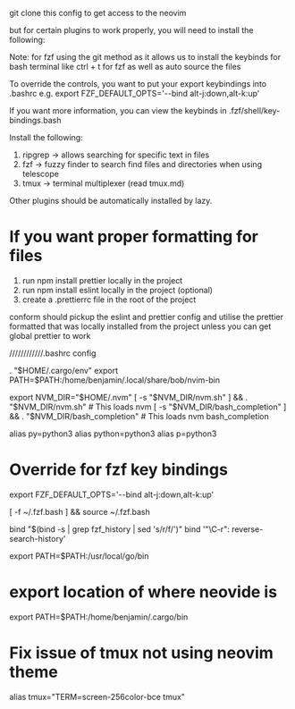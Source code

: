 git clone this config to get access to the neovim

but for certain plugins to work properly, you will need to install the following:


Note: for fzf using the git method as it allows us to install the keybinds for bash terminal like ctrl + t for fzf as well as auto source the files

To override the controls, you want to put your export keybindings into .bashrc
e.g. 
export FZF_DEFAULT_OPTS='--bind alt-j:down,alt-k:up'

If you want more information, you can view the keybinds in
.fzf/shell/key-bindings.bash


Install the following:
1. ripgrep -> allows searching for specific text in files
2. fzf -> fuzzy finder to search find files and directories when using telescope
3. tmux -> terminal multiplexer (read tmux.md)

Other plugins should be automatically installed by lazy.

# If you want proper formatting for files
1. run npm install prettier locally in the project
2. run npm install eslint locally in the project (optional)
3. create a .prettierrc file in the root of the project

conform should pickup the eslint and prettier config and utilise the prettier formatted that was locally installed from the project
unless you can get global prettier to work



////////////.bashrc config

. "$HOME/.cargo/env"
export PATH=$PATH:/home/benjamin/.local/share/bob/nvim-bin

export NVM_DIR="$HOME/.nvm"
[ -s "$NVM_DIR/nvm.sh" ] && \. "$NVM_DIR/nvm.sh"  # This loads nvm
[ -s "$NVM_DIR/bash_completion" ] && \. "$NVM_DIR/bash_completion"  # This loads nvm bash_completion

alias py=python3
alias python=python3
alias p=python3

# Override for fzf key bindings
export FZF_DEFAULT_OPTS='--bind alt-j:down,alt-k:up'

[ -f ~/.fzf.bash ] && source ~/.fzf.bash

bind "$(bind -s | grep fzf_history | sed 's/r/f/')"
bind '"\C-r": reverse-search-history'

export PATH=$PATH:/usr/local/go/bin

# export location of where neovide is 
export PATH=$PATH:/home/benjamin/.cargo/bin

# Fix issue of tmux not using neovim theme
alias tmux="TERM=screen-256color-bce tmux"




